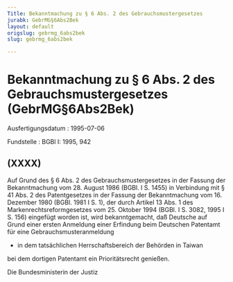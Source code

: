 ```yaml
---
Title: Bekanntmachung zu § 6 Abs. 2 des Gebrauchsmustergesetzes
jurabk: GebrMG§6Abs2Bek
layout: default
origslug: gebrmg_6abs2bek
slug: gebrmg_6abs2bek

---
```


# Bekanntmachung zu § 6 Abs. 2 des Gebrauchsmustergesetzes (GebrMG§6Abs2Bek)

Ausfertigungsdatum
:   1995-07-06

Fundstelle
:   BGBl I: 1995, 942

## (XXXX)

Auf Grund des § 6 Abs. 2 des Gebrauchsmustergesetzes in der Fassung
der Bekanntmachung vom 28. August 1986 (BGBl. I S. 1455) in Verbindung
mit § 41 Abs. 2 des Patentgesetzes in der Fassung der Bekanntmachung
vom 16. Dezember 1980 (BGBl. 1981 I S. 1), der durch Artikel 13 Abs. 1
des Markenrechtsreformgesetzes vom 25. Oktober 1994 (BGBl. I S. 3082,
1995 I S. 156) eingefügt worden ist, wird bekanntgemacht, daß Deutsche
auf Grund einer ersten Anmeldung einer Erfindung beim Deutschen
Patentamt für eine Gebrauchsmusteranmeldung

*   in dem tatsächlichen Herrschaftsbereich der Behörden in Taiwan



bei dem dortigen Patentamt ein Prioritätsrecht genießen.

Die Bundesministerin der Justiz

